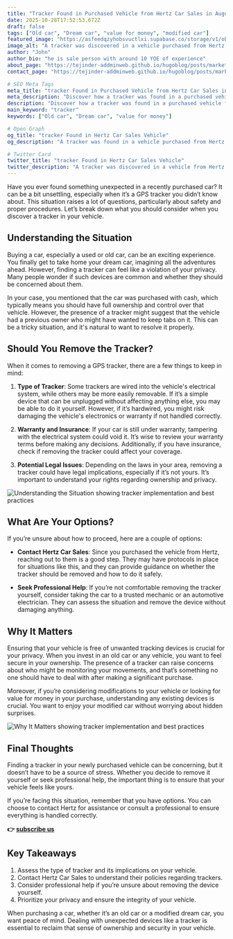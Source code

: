 ```yaml
---
title: "Tracker Found in Purchased Vehicle from Hertz Car Sales in August"
date: 2025-10-28T17:52:53.672Z
draft: false
tags: ["Old car", "Dream car", "value for money", "modified car"]
featured_image: "https://asfeedqzyhobsvuctlxi.supabase.co/storage/v1/object/public/blog-images/blog-83435-1761298318809.png"
image_alt: "A tracker was discovered in a vehicle purchased from Hertz Car Sales, raising concerns for buyers."
author: "John"
author_bio: "he is sale person with around 10 YOE of experience"
about_page: "https://tejinder-addminweb.github.io/hugoblog/posts/marketing-your-app-idea-cost-breakdown-for-beginners-1761117682980/"
contact_page: "https://tejinder-addminweb.github.io/hugoblog/posts/marketing-your-app-idea-cost-breakdown-for-beginners-1761117682980/"

# SEO Meta Tags
meta_title: "tracker Found in Purchased Vehicle from Hertz Car Sales in August"
meta_description: "Discover how a tracker was found in a purchased vehicle from Hertz Car Sales in August. Learn what this means for your dream car."
description: "Discover how a tracker was found in a purchased vehicle from Hertz Car Sales in August. Learn what this means for your dream car."
main_keyword: "tracker"
keywords: ["Old car", "Dream car", "value for money"]

# Open Graph
og_title: "tracker Found in Hertz Car Sales Vehicle"
og_description: "A tracker was found in a vehicle purchased from Hertz Car Sales in August. What does this mean for buyers? Find out more."

# Twitter Card
twitter_title: "tracker Found in Hertz Car Sales Vehicle"
twitter_description: "A tracker was discovered in a vehicle from Hertz Car Sales in August. Learn what this means for your old car or dream car purchase."
---
```


Have you ever found something unexpected in a recently purchased car? It can be a bit unsettling, especially when it’s a GPS tracker you didn’t know about. This situation raises a lot of questions, particularly about safety and proper procedures. Let’s break down what you should consider when you discover a tracker in your vehicle.

## Understanding the Situation

Buying a car, especially a used or old car, can be an exciting experience. You finally get to take home your dream car, imagining all the adventures ahead. However, finding a tracker can feel like a violation of your privacy. Many people wonder if such devices are common and whether they should be concerned about them.

In your case, you mentioned that the car was purchased with cash, which typically means you should have full ownership and control over that vehicle. However, the presence of a tracker might suggest that the vehicle had a previous owner who might have wanted to keep tabs on it. This can be a tricky situation, and it's natural to want to resolve it properly.

## Should You Remove the Tracker?

When it comes to removing a GPS tracker, there are a few things to keep in mind:

1. **Type of Tracker**: Some trackers are wired into the vehicle's electrical system, while others may be more easily removable. If it’s a simple device that can be unplugged without affecting anything else, you may be able to do it yourself. However, if it’s hardwired, you might risk damaging the vehicle's electronics or warranty if not handled correctly.

2. **Warranty and Insurance**: If your car is still under warranty, tampering with the electrical system could void it. It’s wise to review your warranty terms before making any decisions. Additionally, if you have insurance, check if removing the tracker could affect your coverage.

3. **Potential Legal Issues**: Depending on the laws in your area, removing a tracker could have legal implications, especially if it’s not yours. It’s important to understand your rights regarding ownership and privacy.



![Understanding the Situation showing tracker implementation and best practices](https://asfeedqzyhobsvuctlxi.supabase.co/storage/v1/object/public/blog-images/tracker-1-1761298250093.jpg)

## What Are Your Options?

If you’re unsure about how to proceed, here are a couple of options:

- **Contact Hertz Car Sales**: Since you purchased the vehicle from Hertz, reaching out to them is a good step. They may have protocols in place for situations like this, and they can provide guidance on whether the tracker should be removed and how to do it safely.

- **Seek Professional Help**: If you’re not comfortable removing the tracker yourself, consider taking the car to a trusted mechanic or an automotive electrician. They can assess the situation and remove the device without damaging anything.

## Why It Matters

Ensuring that your vehicle is free of unwanted tracking devices is crucial for your privacy. When you invest in an old car or any vehicle, you want to feel secure in your ownership. The presence of a tracker can raise concerns about who might be monitoring your movements, and that’s something no one should have to deal with after making a significant purchase.

Moreover, if you’re considering modifications to your vehicle or looking for value for money in your purchase, understanding any existing devices is crucial. You want to enjoy your modified car without worrying about hidden surprises.



![Why It Matters showing tracker implementation and best practices](https://asfeedqzyhobsvuctlxi.supabase.co/storage/v1/object/public/blog-images/tracker-2-1761298281179.jpg)

## Final Thoughts

Finding a tracker in your newly purchased vehicle can be concerning, but it doesn’t have to be a source of stress. Whether you decide to remove it yourself or seek professional help, the important thing is to ensure that your vehicle feels like yours. 

If you’re facing this situation, remember that you have options. You can choose to contact Hertz for assistance or consult a professional to ensure everything is handled correctly. 

**👉 [subscribe us](https://tejinder-addminweb.github.io/hugoblog/posts/marketing-your-app-idea-cost-breakdown-for-beginners-1761117682980/)**

## Key Takeaways

1. Assess the type of tracker and its implications on your vehicle.
2. Contact Hertz Car Sales to understand their policies regarding trackers.
3. Consider professional help if you’re unsure about removing the device yourself.
4. Prioritize your privacy and ensure the integrity of your vehicle.

When purchasing a car, whether it’s an old car or a modified dream car, you want peace of mind. Dealing with unexpected devices like a tracker is essential to reclaim that sense of ownership and security in your vehicle.